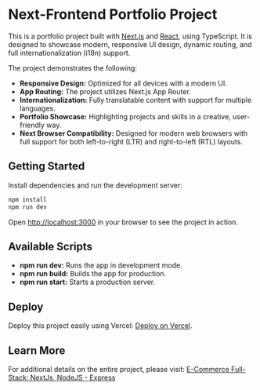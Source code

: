 # Next-Frontend Portfolio Project

This is a portfolio project built with [Next.js](https://nextjs.org) and [React](https://reactjs.org), using TypeScript. It is designed to showcase modern, responsive UI design, dynamic routing, and full internationalization (i18n) support.

The project demonstrates the following:

- **Responsive Design:** Optimized for all devices with a modern UI.
- **App Routing:** The project utilizes Next.js App Router.
- **Internationalization:** Fully translatable content with support for multiple languages.
- **Portfolio Showcase:** Highlighting projects and skills in a creative, user-friendly way.
- **Next Browser Compatibility:** Designed for modern web browsers with full support for both left-to-right (LTR) and right-to-left (RTL) layouts.

## Getting Started

Install dependencies and run the development server:

```bash
npm install
npm run dev
```

Open [http://localhost:3000](http://localhost:3000) in your browser to see the project in action.

## Available Scripts

- **npm run dev:** Runs the app in development mode.
- **npm run build:** Builds the app for production.
- **npm run start:** Starts a production server.

## Deploy

Deploy this project easily using Vercel: [Deploy on Vercel](https://vercel.com/new).

## Learn More

For additional details on the entire project, please visit:
[E-Commerce Full-Stack: NextJs, NodeJS - Express](https://github.com/feldib/E-Commerce-Full-Stack-NextJs-NodeJS---Express)
